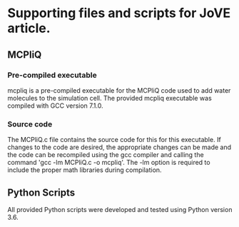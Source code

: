 # Supporting files and scripts for JoVE article.

<h2> MCPliQ </h2>

<h3> Pre-compiled executable </h3>

mcpliq is a pre-compiled executable for the MCPliQ code used to add water molecules to the simulation cell. The provided mcpliq executable was compiled with GCC version 7.1.0. 

<h3> Source code </h3>

The MCPliQ.c file contains the source code for this for this executable. If changes to the code are desired, the appropriate changes can be made and the code can be recompiled using the gcc compiler and calling the command 'gcc -lm MCPliQ.c -o mcpliq'. The -lm option is required to include the proper math libraries during compilation.


<h2> Python Scripts </h2>

All provided Python scripts were developed and tested using Python version 3.6.
